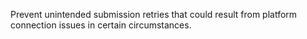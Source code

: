 Prevent unintended submission retries that could result from platform connection issues in certain circumstances.
